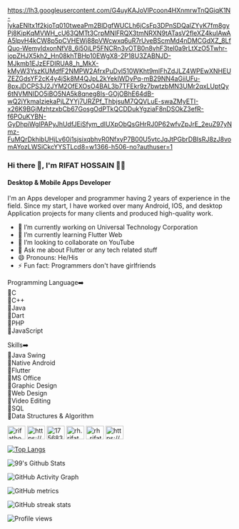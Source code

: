 https://lh3.googleusercontent.com/G4uyKAJoVlPcoon4HXnmrwTnQGiqK1N-lykaENltx1f2kjoTq010tweaPm2BlDgfWUCLh6jCsFp3DPnSDQalZYyK7fm8gyPj8KipKqMVWH_cU63QMTt3CrpMNlFRQX3tmNRXN9tATasV2fleXZ4kuIAwAA5lpvH4kCW8p5pCVHEWj88pVWcwxq6uR7rUveBScmMd4nDMCGdXZ_8LfQuo-WemyIdxonNfV8_6i50iLP5FNCRn3vOTB0n8vhF3tel0a9rLtXzO5Twhr-iopZHJX5kh2_Hn08khTBHp10EWgX8-2P18U3ZABNJD-MJkmb1EJzEFDIRUA8_h_MkX-kMyW3YszKUMdfF2NMPW2AfrxPuDvl510WKht9mlFhZdJLZ4WPEwXNHEUZEZGdsYF2cK4y4jSk8M4QJpL2kYeklWDyPq-mB29NN4aGiiUFu-8pxJDCPS3J2JYM2OfEXOsO4BAL3b7TFEkr9z7bwtzbMN3UMr2qxLUptQy6tNVMNIDO5iBO5NA5k8qneg8Is-GOjOBhE64dB-wQ2jYkmaIziekaPjLZYYj7URZPf_ThbjsuM7QQVLuE-swaZMyETI-x26K9BGjMzhtzxbCb67GosgOdPTkQCDDukYgziaF8nDSOkZ3efR-f6POuKYBN-GyDhpiWgIPAPyJhUdfJEiSfym_dIUXpObQsGHrRJ0P62wfvZpJrE_2euZ97yNmz-FuMQrDkhibUHjLv60i1sjsixqbhvR0NfxyP7B00U5vtcJqJtPGbrDBIsRJ8zJ8vomAYozLWSiCkcYYSTLcd8=w1366-h506-no?authuser=1

### Hi there 👋, I'm RIFAT HOSSAIN 👨‍💻
#### Desktop & Mobile Apps Developer

I'm an Apps developer and programmer having 2 years of experience in the field. Since my start, I have worked over many Android, IOS, and desktop Application projects for many clients and produced high-quality work.

- 🔭 I’m currently working on Universal Technology Corporation 
- 🌱 I’m currently learning Flutter Web 
- 👯 I’m looking to collaborate on YouTube 
- 💬 Ask me about Flutter or any tech related stuff 
- 😄 Pronouns: He/His 
- ⚡ Fun fact: Programmers don't have girlfriends 


Programming Language➡️
 <br />🔸C
 <br />🔸C++
 <br />🔸Java
 <br />🔸Dart
 <br />🔸PHP
 <br />🔸JavaScript

Skills➡️
 <br />🔸Java Swing
 <br />🔸Native Android
 <br />🔸Flutter
 <br />🔸MS Office
 <br />🔸Graphic Design
 <br />🔸Web Design
 <br />🔸Video Editing
 <br />🔸SQL
 <br />🔸Data Structures & Algorithm



<p align="left">
<a href="https://twitter.com/rifatho25073502" target="blank"><img align="center" src="https://raw.githubusercontent.com/rahuldkjain/github-profile-readme-generator/master/src/images/icons/Social/twitter.svg" alt="rifatho25073502" height="30" width="40" /></a>
<a href="https://linkedin.com/in/https://www.linkedin.com/in/rifat-hossain-66811b201/" target="blank"><img align="center" src="https://raw.githubusercontent.com/rahuldkjain/github-profile-readme-generator/master/src/images/icons/Social/linked-in-alt.svg" alt="https://www.linkedin.com/in/rifat-hossain-66811b201/" height="30" width="40" /></a>
<a href="https://stackoverflow.com/users/17568395" target="blank"><img align="center" src="https://raw.githubusercontent.com/rahuldkjain/github-profile-readme-generator/master/src/images/icons/Social/stack-overflow.svg" alt="17568395" height="30" width="40" /></a>
<a href="https://fb.com/rh.rifat.33633" target="blank"><img align="center" src="https://raw.githubusercontent.com/rahuldkjain/github-profile-readme-generator/master/src/images/icons/Social/facebook.svg" alt="rh.rifat.33633" height="30" width="40" /></a>
<a href="https://instagram.com/rh_rifat220" target="blank"><img align="center" src="https://raw.githubusercontent.com/rahuldkjain/github-profile-readme-generator/master/src/images/icons/Social/instagram.svg" alt="rh_rifat220" height="30" width="40" /></a>
<a href="https://www.youtube.com/c/https://www.youtube.com/channel/uchqjehnirrnymwtyk0rh9jg" target="blank"><img align="center" src="https://raw.githubusercontent.com/rahuldkjain/github-profile-readme-generator/master/src/images/icons/Social/youtube.svg" alt="https://www.youtube.com/channel/uchqjehnirrnymwtyk0rh9jg" height="30" width="40" /></a>
</p>

[![Top Langs](https://github-readme-stats.vercel.app/api/top-langs/?username=rifathossain82&layout=compact)](https://github.com/anuraghazra/github-readme-stats)

![99's Github Stats](https://github-readme-stats.vercel.app/api?username=rifathossain82&bg_color=30,e96443,904e95&title_color=fff&text_color=fff)

![GitHub Activity Graph](https://activity-graph.herokuapp.com/graph?username=rifathossain82)  

![GitHub metrics](https://metrics.lecoq.io/rifathossain82)  

![GitHub streak stats](https://github-readme-streak-stats.herokuapp.com/?user=rifathossain82)  

![Profile views](https://gpvc.arturio.dev/rifathossain82)  

